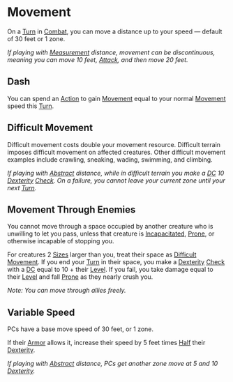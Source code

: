 # Movement

On a [Turn](../Core%20Procedures/Turn.md) in [Combat](Combat.md), you can move a distance up to your speed — default of 30 feet or 1 zone.

*If playing with [Measurement](../Core%20Procedures/Geometry.md#Measurement) distance, movement can be discontinuous, meaning you can move 10 feet, [Attack](Attack.md), and then move 20 feet.*

## Dash

You can spend an [Action](../Core%20Procedures/Action.md) to gain [Movement](Movement.md) equal to your normal [Movement](Movement.md) speed this [Turn](../Core%20Procedures/Turn.md).

## Difficult Movement

Difficult movement costs double your movement resource. Difficult terrain imposes difficult movement on affected creatures. Other difficult movement examples include crawling, sneaking, wading, swimming, and climbing.

*If playing with [Abstract](../Core%20Procedures/Geometry.md#Abstract) distance, while in difficult terrain you make a [DC](../Core%20Procedures/DC.md) 10 [Dexterity](../../Player%20Characters/The%20Ability%20Scores/Dexterity.md) [Check](../Core%20Procedures/Check.md). On a failure, you cannot leave your current zone until your next [Turn](../Core%20Procedures/Turn.md).*

## Movement Through Enemies

You cannot move through a space occupied by another creature who is unwilling to let you pass, unless that creature is [Incapacitated](../Conditions/Incapacitated.md), [Prone](../Conditions/Prone.md), or otherwise incapable of stopping you.

For creatures 2 [Sizes](../Core%20Procedures/Geometry.md#Sizes) larger than you, treat their space as [Difficult Movement](#Difficult%20Movement). If you end your [Turn](../Core%20Procedures/Turn.md) in their space, you make a [Dexterity](../../Player%20Characters/The%20Ability%20Scores/Dexterity.md) [Check](../Core%20Procedures/Check.md) with a [DC](../Core%20Procedures/DC.md) equal to 10 + their [Level](../../Player%20Characters/Derived%20Statistics/Level.md). If you fail, you take damage equal to their [Level](../../Player%20Characters/Derived%20Statistics/Level.md) and fall [Prone](../Conditions/Prone.md) as they nearly crush you.

*Note: You can move through allies freely.*

## Variable Speed

PCs have a base move speed of 30 feet, or 1 zone.

If their [Armor](../../Items%20and%20Gear/Armor/Armor.md) allows it, increase their speed by 5 feet times [Half](../Core%20Procedures/Half.md) their [Dexterity](../../Player%20Characters/The%20Ability%20Scores/Dexterity.md).

*If playing with [Abstract](../Core%20Procedures/Geometry.md#Abstract) distance, PCs get another zone move at 5 and 10 [Dexterity](../../Player%20Characters/The%20Ability%20Scores/Dexterity.md).*

